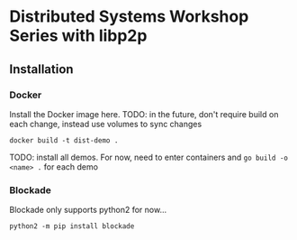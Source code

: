 # Distributed Systems Workshop Series with libp2p

## Installation

### Docker

Install the Docker image here. TODO: in the future, don't require build on each change, instead use volumes to sync changes

```
docker build -t dist-demo .
```

TODO: install all demos. For now, need to enter containers and `go build -o <name> .` for each demo


### Blockade 

Blockade only supports python2 for now...

```
python2 -m pip install blockade
```
